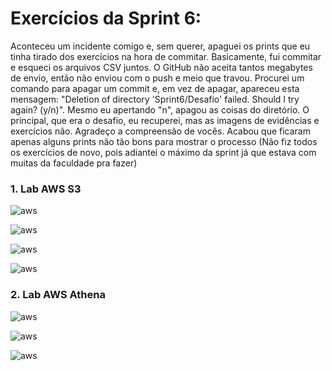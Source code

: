 # Exercícios da Sprint 6:

Aconteceu um incidente comigo e, sem querer, apaguei os prints que eu tinha tirado dos exercícios na hora de commitar. Basicamente, fui commitar e esqueci os arquivos CSV juntos. O GitHub não aceita tantos megabytes de envio, então não enviou com o push e meio que travou. Procurei um comando para apagar um commit e, em vez de apagar, apareceu esta mensagem: "Deletion of directory 'Sprint6/Desafio' failed. Should I try again? (y/n)". Mesmo eu apertando "n", apagou as coisas do diretório. O principal, que era o desafio, eu recuperei, mas as imagens de evidências e exercícios não. Agradeço a compreensão de vocês. Acabou que ficaram apenas alguns prints não tão bons para mostrar o processo (Não fiz todos os exercícios de novo, pois adiantei o máximo da sprint já que estava com muitas da faculdade pra fazer)

### 1. Lab AWS S3

![aws](https://github.com/analuizafreitasbs/Sprints/blob/main/Sprint6/Exerc%C3%ADcios/prints/Captura%20de%20tela%202024-07-08%20144635.png)

![aws](https://github.com/analuizafreitasbs/Sprints/blob/main/Sprint6/Exerc%C3%ADcios/prints/Captura%20de%20tela%202024-07-08%20144915.png)

![aws](https://github.com/analuizafreitasbs/Sprints/blob/main/Sprint6/Exerc%C3%ADcios/prints/Captura%20de%20tela%202024-07-08%20145610.png)

![aws]()

### 2. Lab AWS Athena

![aws](https://github.com/analuizafreitasbs/Sprints/blob/main/Sprint6/Exerc%C3%ADcios/prints/Captura%20de%20tela%202024-07-08%20230308.png)

![aws](https://github.com/analuizafreitasbs/Sprints/blob/main/Sprint6/Exerc%C3%ADcios/prints/Captura%20de%20tela%202024-07-09%20001546.png)

![aws](https://github.com/analuizafreitasbs/Sprints/blob/main/Sprint6/Exerc%C3%ADcios/prints/Captura%20de%20tela%202024-07-09%20002123.png)